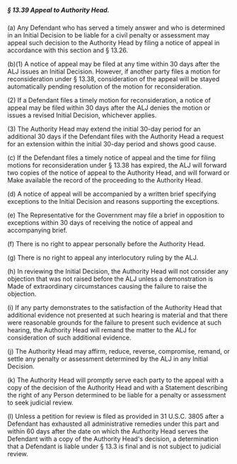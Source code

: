 ##### § 13.39 Appeal to Authority Head. #####

(a) Any Defendant who has served a timely answer and who is determined in an Initial Decision to be liable for a civil penalty or assessment may appeal such decision to the Authority Head by filing a notice of appeal in accordance with this section and § 13.26.

(b)(1) A notice of appeal may be filed at any time within 30 days after the ALJ issues an Initial Decision. However, if another party files a motion for reconsideration under § 13.38, consideration of the appeal will be stayed automatically pending resolution of the motion for reconsideration.

(2) If a Defendant files a timely motion for reconsideration, a notice of appeal may be filed within 30 days after the ALJ denies the motion or issues a revised Initial Decision, whichever applies.

(3) The Authority Head may extend the initial 30-day period for an additional 30 days if the Defendant files with the Authority Head a request for an extension within the initial 30-day period and shows good cause.

(c) If the Defendant files a timely notice of appeal and the time for filing motions for reconsideration under § 13.38 has expired, the ALJ will forward two copies of the notice of appeal to the Authority Head, and will forward or Make available the record of the proceeding to the Authority Head.

(d) A notice of appeal will be accompanied by a written brief specifying exceptions to the Initial Decision and reasons supporting the exceptions.

(e) The Representative for the Government may file a brief in opposition to exceptions within 30 days of receiving the notice of appeal and accompanying brief.

(f) There is no right to appear personally before the Authority Head.

(g) There is no right to appeal any interlocutory ruling by the ALJ.

(h) In reviewing the Initial Decision, the Authority Head will not consider any objection that was not raised before the ALJ unless a demonstration is Made of extraordinary circumstances causing the failure to raise the objection.

(i) If any party demonstrates to the satisfaction of the Authority Head that additional evidence not presented at such hearing is material and that there were reasonable grounds for the failure to present such evidence at such hearing, the Authority Head will remand the matter to the ALJ for consideration of such additional evidence.

(j) The Authority Head may affirm, reduce, reverse, compromise, remand, or settle any penalty or assessment determined by the ALJ in any Initial Decision.

(k) The Authority Head will promptly serve each party to the appeal with a copy of the decision of the Authority Head and with a Statement describing the right of any Person determined to be liable for a penalty or assessment to seek judicial review.

(l) Unless a petition for review is filed as provided in 31 U.S.C. 3805 after a Defendant has exhausted all administrative remedies under this part and within 60 days after the date on which the Authority Head serves the Defendant with a copy of the Authority Head's decision, a determination that a Defendant is liable under § 13.3 is final and is not subject to judicial review.